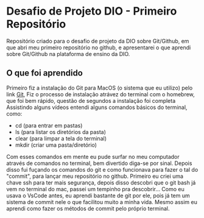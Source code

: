 # Desafio de Projeto DIO - Primeiro Repositório
Repositório criado para o desafio de projeto da DIO sobre Git/Github, em que abri meu primeiro repositório no github, e apresentarei o que aprendi sobre Git/Github na plataforma de ensino da DIO.

## O que foi aprendido
Primeiro fiz a instalação do Git para MacOS (o sistema que eu utilizo) pelo link [Git][def],
Fiz o processo de instalação atrávez do terminal com o homebrew, que foi bem rápido, questão de segundos a instalação foi completa
Assistindo alguns vídeos entendi alguns comandos básicos do terminal, como:
* cd (para entrar em pastas)
* ls (para listar os diretórios da pasta)
* clear (para limpar a tela do terminal)
* mkdir (criar uma pasta/diretório)

Com esses comandos em mente eu pude surfar no meu computador através de comandos no terminal, bem divertido diga-se por sinal.
Depois disso fui fuçando os comandos do git e como funcionava para fazer o tal do "commit", para lançar meu repositório no github.
Primeiro eu criei uma chave ssh para ter mais segurança, depois disso descobri que o git bash já vem no terminal do mac, passei um tempinho pra descobrir...
Como eu usava o VsCode antes, eu aprendi bastante de git por ele, pois já tem um sistema de commit nele o que facilitou muito a minha vida. Mesmo assim eu aprendi como fazer os métodos de commit pelo próprio terminal.


[def]: https://git-scm.com